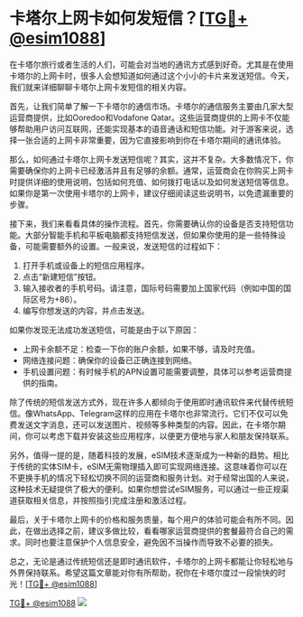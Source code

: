 # 卡塔尔上网卡如何发短信？[[TG💪+ @esim1088](https://t.me/s/esim1088)]

在卡塔尔旅行或者生活的人们，可能会对当地的通讯方式感到好奇。尤其是在使用卡塔尔的上网卡时，很多人会想知道如何通过这个小小的卡片来发送短信。今天，我们就来详细聊聊卡塔尔上网卡发短信的相关内容。

首先，让我们简单了解一下卡塔尔的通信市场。卡塔尔的通信服务主要由几家大型运营商提供，比如Ooredoo和Vodafone Qatar。这些运营商提供的上网卡不仅能够帮助用户访问互联网，还能实现基本的语音通话和短信功能。对于游客来说，选择一张合适的上网卡非常重要，因为它直接影响到你在卡塔尔期间的通讯体验。

那么，如何通过卡塔尔上网卡发送短信呢？其实，这并不复杂。大多数情况下，你需要确保你的上网卡已经激活并且有足够的余额。通常，运营商会在你购买上网卡时提供详细的使用说明，包括如何充值、如何拨打电话以及如何发送短信等信息。如果你是第一次使用卡塔尔的上网卡，建议仔细阅读这些说明书，以免遗漏重要的步骤。

接下来，我们来看看具体的操作流程。首先，你需要确认你的设备是否支持短信功能。大部分智能手机和平板电脑都支持短信发送，但如果你使用的是一些特殊设备，可能需要额外的设置。一般来说，发送短信的过程如下：

1. 打开手机或设备上的短信应用程序。
2. 点击“新建短信”按钮。
3. 输入接收者的手机号码。请注意，国际号码需要加上国家代码（例如中国的国际区号为+86）。
4. 编写你想发送的内容，并点击发送。

如果你发现无法成功发送短信，可能是由于以下原因：
- 上网卡余额不足：检查一下你的账户余额，如果不够，请及时充值。
- 网络连接问题：确保你的设备已正确连接到网络。
- 手机设置问题：有时候手机的APN设置可能需要调整，具体可以参考运营商提供的指南。

除了传统的短信发送方式外，现在许多人都倾向于使用即时通讯软件来代替传统短信。像WhatsApp、Telegram这样的应用在卡塔尔也非常流行。它们不仅可以免费发送文字消息，还可以发送图片、视频等多种类型的内容。因此，在卡塔尔期间，你可以考虑下载并安装这些应用程序，以便更方便地与家人和朋友保持联系。

另外，值得一提的是，随着科技的发展，eSIM技术逐渐成为一种新的趋势。相比于传统的实体SIM卡，eSIM无需物理插入即可实现网络连接。这意味着你可以在不更换手机的情况下轻松切换不同的运营商和服务计划。对于经常出国的人来说，这种技术无疑提供了极大的便利。如果你想尝试eSIM服务，可以通过一些正规渠道获取相关信息，并按照指引完成注册和激活过程。

最后，关于卡塔尔上网卡的价格和服务质量，每个用户的体验可能会有所不同。因此，在做出选择之前，建议多做比较，看看哪家运营商提供的套餐最符合自己的需求。同时也要注意保护个人信息安全，避免因不当操作而导致不必要的损失。

总之，无论是通过传统短信还是即时通讯软件，卡塔尔的上网卡都能让你轻松地与外界保持联系。希望这篇文章能对你有所帮助，祝你在卡塔尔度过一段愉快的时光！[[TG💪+ @esim1088](https://t.me/s/esim1088)]

[TG💪+ @esim1088](https://t.me/s/esim1088) ![](https://i.postimg.cc/4NQfJmqS/Snipaste-2025-05-13-00-14-12.png)